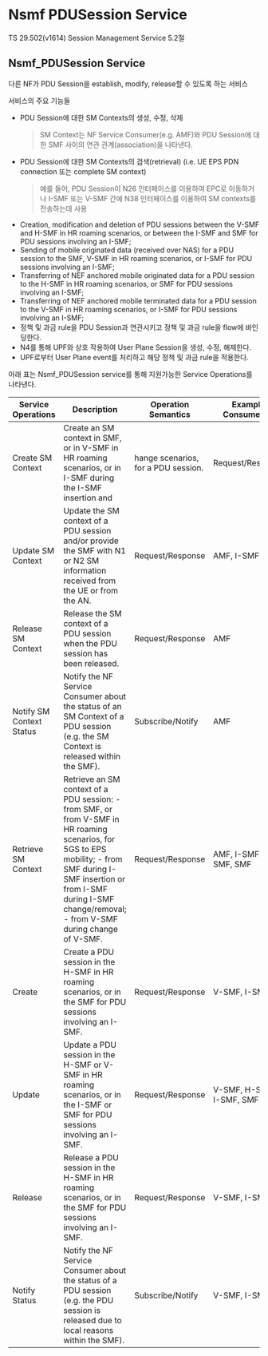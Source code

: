 # Nsmf PDUSession Service

TS 29.502(v1614) Session Management Service 5.2절

## Nsmf_PDUSession Service

다른 NF가 PDU Session을 establish, modify, release할 수 있도록 하는 서비스

서비스의 주요 기능들
- PDU Session에 대한 SM Contexts의 생성, 수정, 삭제
    > SM Context는 NF Service Consumer(e.g. AMF)와 PDU Session에 대한 SMF 사이의 연관 관계(association)을 나타낸다.
- PDU Session에 대한 SM Contexts의 검색(retrieval) (i.e. UE EPS PDN connection 또는 complete SM context)
    > 예를 들어, PDU Session이 N26 인터페이스를 이용하여 EPC로 이동하거나 I-SMF 또는 V-SMF 간에 N38 인터페이스를 이용하여 SM contexts를 전송하는데 사용
- Creation, modification and deletion of PDU sessions between the V-SMF and H-SMF in HR roaming scenarios, or between the I-SMF and SMF for PDU sessions involving an I-SMF;
- Sending of mobile originated data (received over NAS) for a PDU session to the SMF, V-SMF in HR roaming scenarios, or I-SMF for PDU sessions involving an I-SMF; 
- Transferring of NEF anchored mobile originated data for a PDU session to the H-SMF in HR roaming scenarios, or SMF for PDU sessions involving an I-SMF; 
- Transferring of NEF anchored mobile terminated data for a PDU session to the V-SMF in HR roaming scenarios, or I-SMF for PDU sessions involving an I-SMF; 
- 정책 및 과금 rule을 PDU Session과 연관시키고 정책 및 과금 rule을 flow에 바인딩한다.
- N4를 통해 UPF와 상호 작용하여 User Plane Session을 생성, 수정, 해제한다.
- UPF로부터 User Plane event를 처리하고 해당 정책 및 과금 rule을 적용한다.

아래 표는 Nsmf_PDUSession service를 통해 지원가능한 Service Operations를 나타낸다.

| Service Operations       | Description                                                                                                                                                                                                                            | Operation Semantics                 | Example Consumer(s)      |
| ------------------------ | -------------------------------------------------------------------------------------------------------------------------------------------------------------------------------------------------------------------------------------- | ----------------------------------- | ------------------------ |
| Create SM Context        | Create an SM context in SMF, or in V-SMF in HR roaming scenarios, or in I-SMF during the I-SMF insertion and                                                                                                                           | hange scenarios, for a PDU session. | Request/Response         | AMF |
| Update SM Context        | Update the SM context of a PDU session and/or provide the SMF with N1 or N2 SM information received from the UE or from the AN.                                                                                                        | Request/Response                    | AMF, I-SMF               |
| Release SM Context       | Release the SM context of a PDU session when the PDU session has been released.                                                                                                                                                        | Request/Response                    | AMF                      |
| Notify SM Context Status | Notify the NF Service Consumer about the status of an SM Context of a PDU session (e.g. the SM Context is released within the SMF).                                                                                                    | Subscribe/Notify                    | AMF                      |
| Retrieve SM Context      | Retrieve an SM context of a PDU session: - from SMF, or from V-SMF in HR roaming scenarios, for 5GS to EPS mobility; - from SMF during I-SMF insertion or from I-SMF during I-SMF change/removal; - from V-SMF during change of V-SMF. | Request/Response                    | AMF, I-SMF, V-SMF, SMF   |
| Create                   | Create a PDU session in the H-SMF in HR roaming scenarios, or in the SMF for PDU sessions involving an I-SMF.                                                                                                                          | Request/Response                    | V-SMF, I-SMF             |
| Update                   | Update a PDU session in the H-SMF or V-SMF in HR roaming scenarios, or in the I-SMF or SMF for PDU sessions involving an I-SMF.                                                                                                        | Request/Response                    | V-SMF, H-SMF, I-SMF, SMF |
| Release                  | Release a PDU session in the H-SMF in HR roaming scenarios, or in the SMF for PDU sessions involving an I-SMF.                                                                                                                         | Request/Response                    | V-SMF, I-SMF             |
| Notify Status            | Notify the NF Service Consumer about the status of a PDU session (e.g. the PDU session is released due to local reasons within the SMF).                                                                                               | Subscribe/Notify                    | V-SMF, I-SMF             |
